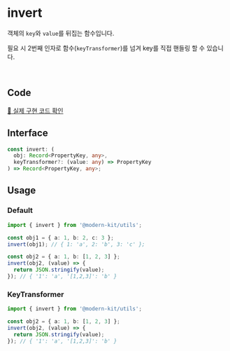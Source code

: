# invert

객체의 `key`와 `value`를 뒤집는 함수입니다.

필요 시 2번째 인자로 함수(`keyTransformer`)를 넘겨 key를 직접 핸들링 할 수 있습니다.

<br />

## Code
[🔗 실제 구현 코드 확인](https://github.com/modern-agile-team/modern-kit/blob/main/packages/utils/src/object/invert/index.ts)

## Interface
```ts title="typescript"
const invert: (
  obj: Record<PropertyKey, any>,
  keyTransformer?: (value: any) => PropertyKey
) => Record<PropertyKey, any>;
```

## Usage
### Default
```ts title="typescript"
import { invert } from '@modern-kit/utils';

const obj1 = { a: 1, b: 2, c: 3 };
invert(obj1); // { 1: 'a', 2: 'b', 3: 'c' };

const obj2 = { a: 1, b: [1, 2, 3] };
invert(obj2, (value) => {
  return JSON.stringify(value);
}); // { '1': 'a', '[1,2,3]': 'b' }
```

### KeyTransformer
```ts title="typescript"
import { invert } from '@modern-kit/utils';

const obj2 = { a: 1, b: [1, 2, 3] };
invert(obj2, (value) => {
  return JSON.stringify(value);
}); // { '1': 'a', '[1,2,3]': 'b' }
```